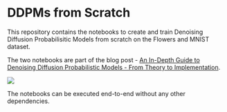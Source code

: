 # DDPMs from Scratch

This repository contains the notebooks to create and train Denoising Diffusion Probabilisitic Models from scratch on the Flowers and MNIST dataset.

The two notebooks are part of the blog post - [An In-Depth Guide to Denoising Diffusion Probabilistic Models - From Theory to Implementation](https://learnopencv.com/denoising-diffusion-probabilistic-models/).

![](images\flower_inference_1.png)

The notebooks can be executed end-to-end without any other dependencies.
